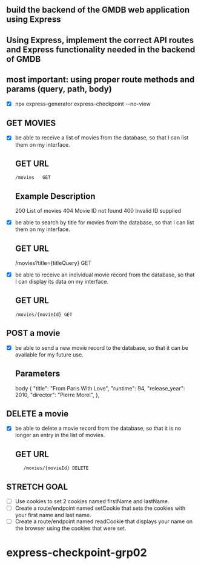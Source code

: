 ## build the backend of the GMDB web application using Express

## Using Express, implement the correct API routes and Express functionality needed in the backend of GMDB

## most important: using proper route methods and params (query, path, body)

- [X] npx express-generator express-checkpoint --no-view


## GET MOVIES

- [X] be able to receive a list of movies from the database, so that I can list them on my interface.

    ## GET URL
      /movies	GET

    ## Example Description
    200	List of movies
    404	Movie ID not found
    400	Invalid ID supplied

- [X] be able to search by title for movies from the database, so that I can list them on my interface.

    ## GET URL
    /movies?title={titleQuery} GET

- [X] be able to receive an individual movie record from the database, so that I can display its data on my interface.

    ## GET URL
      /movies/{movieId} GET

## POST a movie
- [X]  be able to send a new movie record to the database, so that it can be available for my future use.

    ## Parameters
    body	{
          "title": "From Paris With Love",
          "runtime": 94,
          "release_year": 2010,
          "director": "Pierre Morel",
          },

## DELETE a movie
- [X]  be able to delete a movie record from the database, so that it is no longer an entry in the list of movies.

    ## GET URL
          /movies/{movieId} DELETE

## STRETCH GOAL

- [ ] Use cookies to set 2 cookies named firstName and lastName.
- [ ] Create a route/endpoint named setCookie that sets the cookies with your first name and last name.
- [ ] Create a route/endpoint named readCookie that displays your name on the browser using the cookies that were set.
# express-checkpoint-grp02
